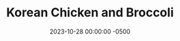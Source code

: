 ---
layout: post
title:  "Korean Chicken and Broccoli"
date:   2023-10-28 00:00:00 -0500
categories:
- Recipes
- Chicken
permalink: /recipes/korean-chicken
image: /assets/Food/Chicken/Korean/korean-cover.jpg
ing: korean-ing
facts: korean-facts
Prep: 30
Rest: 
Cook: 30
Source1: https://www.youtube.com/watch?v=reo7LgPaiyU&t=15s
Source2: 
tags: 
- gochujang
- spicy
- sweet potato
- veggie
- asian
- bowl
- chopstick
- wok
- sauce
Description: This Korean style chicken mixes together roasted broccoli and sauteed sweet potatoes, and is served with a soy sauce and chili paste sauce. The chicken is roasted in the oven, and then diced up into the same size as everything else, and it all comes together in a wok. This is a great all together meal to feed multiple people, and has some spice to it.
Instructions: 
- A few hours before you plan to cook, cut up the chicken into thin cutlets, pounding with a meat mallet to even thickness. Salt, pepper, and oil both sides to dry brine the meat, and let the chicken rest uncovered on a baking tray in the fridge for about 4 hours<br><br>

- Preheat oven to 400F.  Finely dice the onion , and cut up your frozen broccoli into bite sized pieces. You can let the broccoli defrost for a few hours on the counter, or microwave it until soft. Also cut up the sweet potatoes into roughly the same size as the broccoli. Don't peel the potatoes, but make sure to wash them<br><br>

- Add broccoli to a baking sheet. Drizzle with olive oil, and season with salt and pepper<br><br>

- Roast the vegetables for about 30 minutes. With 12 minutes left on the vegetables, place the chicken in the oven. They will be done at the same time. Be careful to not overcook the chicken since it will cook some more in the sauce<br><br>
- <center><img src="/assets/Food/Chicken/Korean/korean-5.jpg" alt="" class="instruction-image"></center><br>

- Transfer potatoes and onion to a large wok. Season with salt, pepper, and oil, and saute over medium high heat (covered with foil) until cooked to your desired texture. You should be doing the potatoes while the broccoli and soon to be chicken are in the oven. Everything should finish around the same time. If the potatoes are done earlier, simply take them off the heat. Go light with the seasoning here, since the sauce will be coming. You can adjust any flavors as you desire after the sauce has been mixed in<br><br>

- Meanwhile, mix together the sauce in a large glass - gochujang, soy sauce, water, garlic powder, ginger, and cornstarch<br><br>

- When the food is done cooking, cut up the chicken into roughly the same sized pieces as the broccoli, onions, and sweet potatoes. Transfer everything to the wok with the potatoes, and mix with the sauce, cooking for about a minute on medium. Because of the cornstarch, the sauce with thicken as it is heated. Adjust seasoning as needed, and serve
---